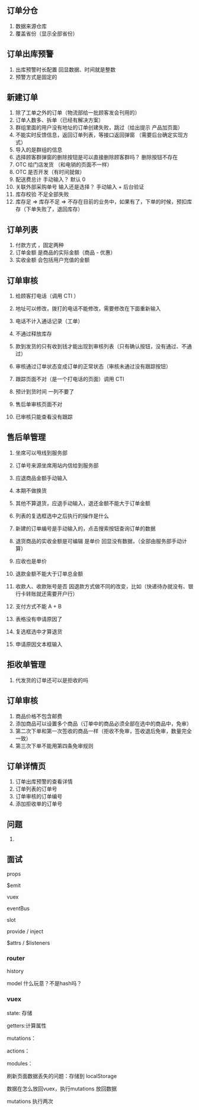 ## 订单分仓

1. 数据来源仓库
2. 覆盖省份（显示全部省份）

## 订单出库预警

1. 出库预警时长配置 回显数据、时间就是整数
2. 预警方式是固定的

## 新建订单

1. 除了工单之外的订单（物流部给一批顾客发会刊用的）
2. 订单人数多、拆单（已经有解决方案）
3. 群组里面的用户没有地址的订单创建失败，跳过（给出提示  产品加页面）
4. 不能实时反馈信息，返回订单列表，等接口返回弹窗 （需要后台确定实现方式）
5. 导入的是群组的信息
6. 选择顾客群弹窗的删除按钮是可以直接删除顾客群吗？  删除按钮不存在
7. OTC 给门店发货 （和电销的页面不一样）
8. OTC 是否开发（有时间就做）
9. 配送费总计 手动输入？ 默认 0 
10. 关联外部采购单号  输入还是选择？  手动输入 + 后台验证
11. 库存校验  不足全部失败
12. 库存足 => 库存不足 => 不存在目前的业务中，如果有了，下单的时候，预扣库存（下单失败了，退回库存）

## 订单列表

1. 付款方式 ，固定两种
2. 订单金额 是商品的实际金额（商品 - 优惠）
3. 实收金额 会包括用户充值的金额

## 订单审核

1.  给顾客打电话（调用 CTI ）
2. 地址可以修改，拨打的电话不能修改，需要修改在下面重新输入
3. 电话不计入通话记录（工单）
4. 不通过释放库存
5. 款到发货的只有收到钱才能出现到审核列表（只有确认按钮，没有通过、不通过）
6. 审核通过订单状态变成订单的正常状态（审核未通过没有跟踪按钮）
7. 跟踪页面不对（是一个打电话的页面）调用 CTI
8. 预计到货时间 一列不要了



1. 售后单审核页面不对
2. 已审核只能查看没有跟踪

## 售后单管理

1. 坐席可以甩线到服务部
2. 订单号来源坐席用站内信给到服务部
3. 应退商品金额手动输入
4. 本期不做换货
5. 其他不算退货，应退手动输入，退还金额不能大于订单金额

1. 列表的复选框选中之后执行的操作是什么
2. 新建的订单编号是手动输入的，点击搜索按钮查询订单的数据
3. 退货商品的实收金额是可编辑 是单价    回显没有数据，（全部由服务部手动计算）
4. 应收也是单价
5. 退款金额不能大于订单总金额
6. 收款人、收款账号是否 因退款方式做不同的改变，比如（快递待办就没有、银行卡转账就还需要开户行）
7. 支付方式不能 A + B
8. 表格没有申请原因了
9. 复选框选中才算退货
10. 申请原因文本框输入

## 拒收单管理

1. 代发货的订单还可以是拒收的吗

## 订单审核

1. 商品价格不包含邮费
2. 添加商品可以设置多个商品（订单中的商品必须全部在选中的商品中，免审）
3. 第二次下单和第一次签收的商品一样（拒收不免审，签收退后免审，数量完全一致）
4. 第三次下单不能用第四条免审规则

## 订单详情页

1. 订单出库预警的查看详情
2. 订单列表的订单号
3. 订单审核的订单编号
4. 添加拒收单的订单号





## 问题

1. 





## 面试

props

$emit

vuex

eventBus

slot

provide / inject



$attrs / $listeners



### router

history

model 什么玩意？不是hash吗？

### vuex

state: 存储

getters:计算属性

mutations：

actions：

modules：

刷新页面数据丢失的问题：存储到 localStorage

数据在怎么放回vuex，执行mutations 放回数据

mutations 执行两次

















